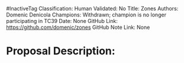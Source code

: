 #InactiveTag
Classification:
Human Validated: No
Title: Zones
Authors: Domenic Denicola
Champions: Withdrawn; champion is no longer participating in TC39
Date: None
GitHub Link: https://github.com/domenic/zones
GitHub Note Link: None

# Proposal Description:
